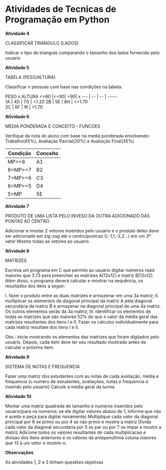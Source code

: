 # Atividades de Tecnicas de Programação em Python

**Atividade 4**

CLASSIFICAR TRIANGULO (LADOS)

Indicar o tipo de triangulo comparando o tamanho dos lados fornecido pelo usuario

**Atividade 5**

TABELA (PESO/ALTURA)

Classificar n pessoas com base nas condições na tabela:

PESO x ALTURA
<=60 |<=90| >90| x
 --- | -- | -- | -----       
  1A | 4D | 7G | <1.20 
  2B | 5E | 8H | <=1.70        
  3C | 6F | 9I | >1.70 

**Atividade 6**

MEDIA PONDERADA E CONCEITO - FUNCOES

Verifique da nota do aluno com base na media ponderada envolvendo: Trabalho(45%), Avaliação Parcial(20%) e Avaliação Final(35%)

Condição | Conceito
----- | -----  
 MP>=8 | A1
 8>MP>=7 | B2
 7>MP>=6 | C3
 6>MP>=5 | D4
 5>MP | 5E

**Atividade 7**

PRODUTO DE UMA LISTA PELO INVESO DA OUTRA ADICIONADO DAS PONTAS AO CENTRO

Adicionar e mostar 2 vetores inseridos pelo usuario e o produto deles deve ser adicionado em zig-zag até o centro(posicao 0,-1,1,-2,2...) em um 3º vetor 
Mostre todas as vetores ao usuario

**Atividade 8**

MATRIZES

Escreva um programa em C que permite ao usuário digitar números reais maiores que 3.73 para preencher as matrizes A[12x12] e matriz B[12x12]. Além disso, o programa deverá calcular e mostrar na sequência, os resultados dos itens a seguir:

I. fazer o produto entre as duas matrizes e armazenar em uma 3a matriz;
II. multiplicar os elementos da diagonal principal da matriz A pela diagonal secundária da matriz B e armazenar na diagonal principal de uma 4a matriz. Os outros elementos serão da 3a matriz;
III. identificar os elementos de todas as matrizes que são maiores 52% do que o valor da média geral das matrizes resultantes dos itens I e II. Fazer os cálculos individualmente para cada matriz resultate dos itens I e II.

Obs.: inicie mostrando os elementos das matrizes que foram digitados pelo usuário. Depois, cada item deve ter seu resultado mostrado antes de calcular o próximo item.

**Atividade 9**

SISTEMA DE NOTAS E FREQUENCIA

Fazer uma matriz dos estudantes com as notas de cada avaliação, média e frequencia (o numero de estudantes, avaliações, notas e frequencia é inserido pelo usuario)
Calcule a media geral da turma

**Atividade 10**

Montar uma matriz quadrada de tamanho e numeros inseridos pelo usuario(para os numeros: se ele digitar valores abaixo de 1, informe que não é aceito e peça para digitar novamente)
Multiplique cada valor da diagonal principal por 6 se primo ou por 4 se não primo e mostre a matriz
Divida cada valor da diagonal secundaria por 5 se par ou por 7 se impar e mostre a matriz
Adicione todos os valores resultantes de cada multiplicacao e divisao dos itens anteriores e os valores da antepenúltima coluna maiores que 13 à um vetor e mostre-o.

**Observações**

As atividades 1, 2 e 3 tinham questões objetivas
